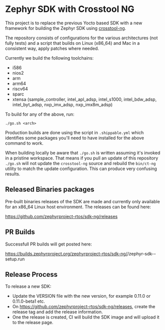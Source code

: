    # Zephyr SDK with Crosstool NG

This project is to replace the previous Yocto based SDK with a new framework for
building the Zephyr SDK using [crosstool-ng](https://crosstool-ng.github.io/).

The repository consists of configurations for the various architectures (not
fully tests) and a script that builds on Linux (x86_64) and Mac in a consistent
way, apply patches where needed.

Currently we build the following toolchains:
- i586
- nios2
- arm
- arm64
- riscv64
- sparc
- xtensa (sample_controller, intel_apl_adsp, intel_s1000, intel_bdw_adsp,
intel_byt_adsp, nxp_imx_adsp, nxp_imx8m_adsp)

To build for any of the above, run:

```
./go.sh <arch>
```

Production builds are done using the script in `.shippable.yml` which
identifies some packages you'll need to have installed for the above
command to work.

When building locally be aware that `./go.sh` is written assuming it's
invoked in a pristine workspace.  That means if you pull an update of
this repository `./go.sh` will not update the `crosstool-ng` source and
rebuild the `bin/ct-ng` utility to match the update configuration.  This
can produce very confusing results.

## Released Binaries packages

Pre-built binaries releases of the SDK are made and currently only available for
an x86_64 Linux host environment.  The releases can be found here:

https://github.com/zephyrproject-rtos/sdk-ng/releases

## PR Builds

Successfull PR builds will get posted here:

https://builds.zephyrproject.org/zephyrproject-rtos/sdk-ng/<PR NUMBER>/zephyr-sdk-<VERISON>-setup.run

## Release Process

To release a new SDK:

- Update the VERSION file with the new version, for example 0.11.0 or
  0.11.0-beta1 etc.
- On https://github.com/zephyrproject-rtos/sdk-ng/releases, create the release
  tag and add the release information.
- One the release is created, CI will build the SDK image and will upload it to
  the release page.
